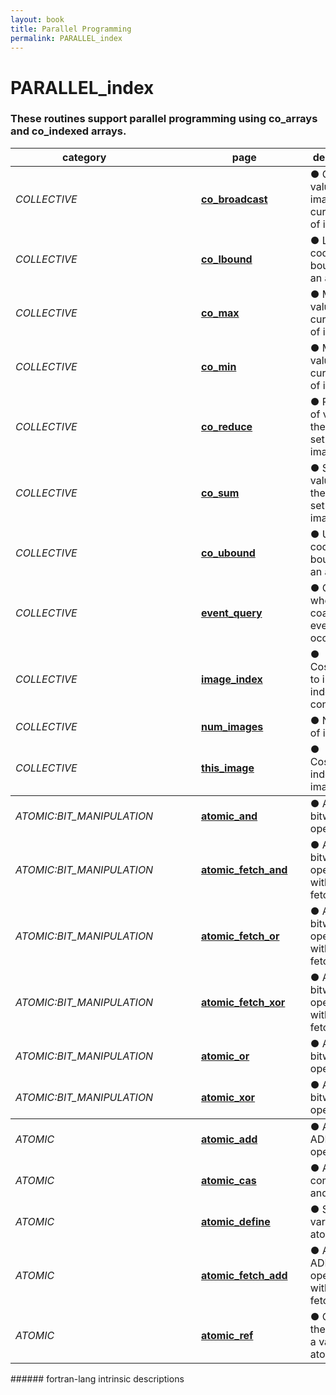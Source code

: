 ```yaml
---
layout: book
title: Parallel Programming
permalink: PARALLEL_index
---
```

# PARALLEL_index
### These routines support parallel programming using co_arrays and co_indexed arrays.

<table>
  <thead>
    <tr>
      <th>category</th>
      <th>&nbsp;</th>
      <th>&nbsp;</th>
      <th>&nbsp;</th>
      <th>page</th>
      <th>&nbsp;</th>
      <th>description</th>
    </tr>
  </thead>
  <tbody>
    <tr>
      <td><em>COLLECTIVE</em></td>
      <td>&nbsp;</td>
      <td>&nbsp;</td>
      <td>&nbsp;</td>
      <td><a href="CO_BROADCAST"><strong>co_broadcast</strong></a></td>
      <td>&nbsp;</td>
      <td>● Copy a value to all images the current set of images</td>
    </tr>
    <tr>
      <td><em>COLLECTIVE</em></td>
      <td>&nbsp;</td>
      <td>&nbsp;</td>
      <td>&nbsp;</td>
      <td><a href="CO_LBOUND"><strong>co_lbound</strong></a></td>
      <td>&nbsp;</td>
      <td>● Lower codimension bounds of an array</td>
    </tr>
    <tr>
      <td><em>COLLECTIVE</em></td>
      <td>&nbsp;</td>
      <td>&nbsp;</td>
      <td>&nbsp;</td>
      <td><a href="CO_MAX"><strong>co_max</strong></a></td>
      <td>&nbsp;</td>
      <td>● Maximal value on the current set of images</td>
    </tr>
    <tr>
      <td><em>COLLECTIVE</em></td>
      <td>&nbsp;</td>
      <td>&nbsp;</td>
      <td>&nbsp;</td>
      <td><a href="CO_MIN"><strong>co_min</strong></a></td>
      <td>&nbsp;</td>
      <td>● Minimal value on the current set of images</td>
    </tr>
    <tr>
      <td><em>COLLECTIVE</em></td>
      <td>&nbsp;</td>
      <td>&nbsp;</td>
      <td>&nbsp;</td>
      <td><a href="CO_REDUCE"><strong>co_reduce</strong></a></td>
      <td>&nbsp;</td>
      <td>● Reduction of values on the current set of images</td>
    </tr>
    <tr>
      <td><em>COLLECTIVE</em></td>
      <td>&nbsp;</td>
      <td>&nbsp;</td>
      <td>&nbsp;</td>
      <td><a href="CO_SUM"><strong>co_sum</strong></a></td>
      <td>&nbsp;</td>
      <td>● Sum of values on the current set of images</td>
    </tr>
    <tr>
      <td><em>COLLECTIVE</em></td>
      <td>&nbsp;</td>
      <td>&nbsp;</td>
      <td>&nbsp;</td>
      <td><a href="CO_UBOUND"><strong>co_ubound</strong></a></td>
      <td>&nbsp;</td>
      <td>● Upper codimension bounds of an array</td>
    </tr>
    <tr>
      <td><em>COLLECTIVE</em></td>
      <td>&nbsp;</td>
      <td>&nbsp;</td>
      <td>&nbsp;</td>
      <td><a href="EVENT_QUERY"><strong>event_query</strong></a></td>
      <td>&nbsp;</td>
      <td>● Query whether a coarray event has occurred</td>
    </tr>
    <tr>
      <td><em>COLLECTIVE</em></td>
      <td>&nbsp;</td>
      <td>&nbsp;</td>
      <td>&nbsp;</td>
      <td><a href="IMAGE_INDEX"><strong>image_index</strong></a></td>
      <td>&nbsp;</td>
      <td>● Cosubscript to image index conversion</td>
    </tr>
    <tr>
      <td><em>COLLECTIVE</em></td>
      <td>&nbsp;</td>
      <td>&nbsp;</td>
      <td>&nbsp;</td>
      <td><a href="NUM_IMAGES"><strong>num_images</strong></a></td>
      <td>&nbsp;</td>
      <td>● Number of images</td>
    </tr>
    <tr>
      <td><em>COLLECTIVE</em></td>
      <td>&nbsp;</td>
      <td>&nbsp;</td>
      <td>&nbsp;</td>
      <td><a href="THIS_IMAGE"><strong>this_image</strong></a></td>
      <td>&nbsp;</td>
      <td>● Cosubscript index of this image</td>
    </tr>
  </tbody>
  <tbody>
    <tr>
      <td><em>ATOMIC:BIT_MANIPULATION</em></td>
      <td>&nbsp;</td>
      <td>&nbsp;</td>
      <td>&nbsp;</td>
      <td><a href="ATOMIC_AND"><strong>atomic_and</strong></a></td>
      <td>&nbsp;</td>
      <td>● Atomic bitwise AND operation</td>
    </tr>
    <tr>
      <td><em>ATOMIC:BIT_MANIPULATION</em></td>
      <td>&nbsp;</td>
      <td>&nbsp;</td>
      <td>&nbsp;</td>
      <td><a href="ATOMIC_FETCH_AND"><strong>atomic_fetch_and</strong></a></td>
      <td>&nbsp;</td>
      <td>● Atomic bitwise AND operation with prior fetch</td>
    </tr>
    <tr>
      <td><em>ATOMIC:BIT_MANIPULATION</em></td>
      <td>&nbsp;</td>
      <td>&nbsp;</td>
      <td>&nbsp;</td>
      <td><a href="ATOMIC_FETCH_OR"><strong>atomic_fetch_or</strong></a></td>
      <td>&nbsp;</td>
      <td>● Atomic bitwise OR operation with prior fetch</td>
    </tr>
    <tr>
      <td><em>ATOMIC:BIT_MANIPULATION</em></td>
      <td>&nbsp;</td>
      <td>&nbsp;</td>
      <td>&nbsp;</td>
      <td><a href="ATOMIC_FETCH_XOR"><strong>atomic_fetch_xor</strong></a></td>
      <td>&nbsp;</td>
      <td>● Atomic bitwise XOR operation with prior fetch</td>
    </tr>
    <tr>
      <td><em>ATOMIC:BIT_MANIPULATION</em></td>
      <td>&nbsp;</td>
      <td>&nbsp;</td>
      <td>&nbsp;</td>
      <td><a href="ATOMIC_OR"><strong>atomic_or</strong></a></td>
      <td>&nbsp;</td>
      <td>● Atomic bitwise OR operation</td>
    </tr>
    <tr>
      <td><em>ATOMIC:BIT_MANIPULATION</em></td>
      <td>&nbsp;</td>
      <td>&nbsp;</td>
      <td>&nbsp;</td>
      <td><a href="ATOMIC_XOR"><strong>atomic_xor</strong></a></td>
      <td>&nbsp;</td>
      <td>● Atomic bitwise OR operation</td>
    </tr>
  </tbody>
  <tbody>
    <tr>
      <td><em>ATOMIC</em></td>
      <td>&nbsp;</td>
      <td>&nbsp;</td>
      <td>&nbsp;</td>
      <td><a href="ATOMIC_ADD"><strong>atomic_add</strong></a></td>
      <td>&nbsp;</td>
      <td>● Atomic ADD operation</td>
    </tr>
    <tr>
      <td><em>ATOMIC</em></td>
      <td>&nbsp;</td>
      <td>&nbsp;</td>
      <td>&nbsp;</td>
      <td><a href="ATOMIC_CAS"><strong>atomic_cas</strong></a></td>
      <td>&nbsp;</td>
      <td>● Atomic compare and swap</td>
    </tr>
    <tr>
      <td><em>ATOMIC</em></td>
      <td>&nbsp;</td>
      <td>&nbsp;</td>
      <td>&nbsp;</td>
      <td><a href="ATOMIC_DEFINE"><strong>atomic_define</strong></a></td>
      <td>&nbsp;</td>
      <td>● Setting a variable atomically</td>
    </tr>
    <tr>
      <td><em>ATOMIC</em></td>
      <td>&nbsp;</td>
      <td>&nbsp;</td>
      <td>&nbsp;</td>
      <td><a href="ATOMIC_FETCH_ADD"><strong>atomic_fetch_add</strong></a></td>
      <td>&nbsp;</td>
      <td>● Atomic ADD operation with prior fetch</td>
    </tr>
    <tr>
      <td><em>ATOMIC</em></td>
      <td>&nbsp;</td>
      <td>&nbsp;</td>
      <td>&nbsp;</td>
      <td><a href="ATOMIC_REF"><strong>atomic_ref</strong></a></td>
      <td>&nbsp;</td>
      <td>● Obtaining the value of a variable atomically</td>
    </tr>
  </tbody>
</table>
###### fortran-lang intrinsic descriptions

